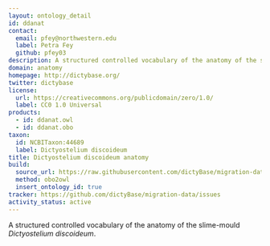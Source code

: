 ```yaml
---
layout: ontology_detail
id: ddanat
contact:
  email: pfey@northwestern.edu
  label: Petra Fey
  github: pfey03
description: A structured controlled vocabulary of the anatomy of the slime-mold Dictyostelium discoideum
domain: anatomy
homepage: http://dictybase.org/
twitter: dictybase
license:
  url: https://creativecommons.org/publicdomain/zero/1.0/
  label: CC0 1.0 Universal
products:
  - id: ddanat.owl
  - id: ddanat.obo
taxon:
  id: NCBITaxon:44689
  label: Dictyostelium discoideum
title: Dictyostelium discoideum anatomy
build:
  source_url: https://raw.githubusercontent.com/dictyBase/migration-data/master/ontologies/dicty_anatomy.obo
  method: obo2owl
  insert_ontology_id: true
tracker: https://github.com/dictyBase/migration-data/issues
activity_status: active
---
```


A structured controlled vocabulary of the anatomy of the slime-mould <i>Dictyostelium discoideum</i>.
